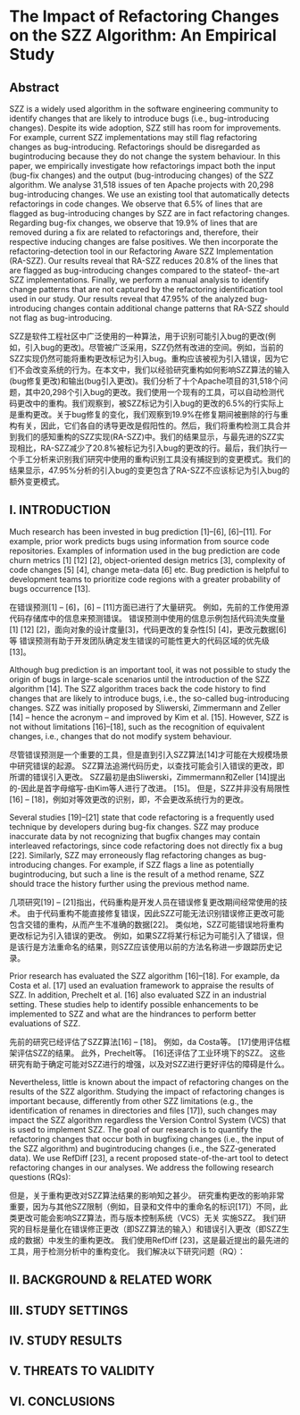 # The Impact of Refactoring Changes on the SZZ Algorithm: An Empirical Study

## Abstract

SZZ is a widely used algorithm in the software engineering community to identify changes that are likely to introduce bugs (i.e., bug-introducing changes). Despite its wide adoption, SZZ still has room for improvements. For example, current SZZ implementations may still flag refactoring changes as bug-introducing. Refactorings should be disregarded as bugintroducing because they do not change the system behaviour. In this paper, we empirically investigate how refactorings impact both the input (bug-fix changes) and the output (bug-introducing changes) of the SZZ algorithm. We analyse 31,518 issues of ten Apache projects with 20,298 bug-introducing changes. We use an existing tool that automatically detects refactorings in code changes. We observe that 6.5% of lines that are flagged as bug-introducing changes by SZZ are in fact refactoring changes. Regarding bug-fix changes, we observe that 19.9% of lines that are removed during a fix are related to refactorings and, therefore, their respective inducing changes are false positives. We then incorporate the refactoring-detection tool in our Refactoring Aware SZZ Implementation (RA-SZZ). Our results reveal that RA-SZZ reduces 20.8% of the lines that are flagged as bug-introducing changes compared to the stateof- the-art SZZ implementations. Finally, we perform a manual analysis to identify change patterns that are not captured by the refactoring identification tool used in our study. Our results reveal that 47.95% of the analyzed bug-introducing changes contain additional change patterns that RA-SZZ should not flag as bug-introducing.

SZZ是软件工程社区中广泛使用的一种算法，用于识别可能引入bug的更改(例如，引入bug的更改)。尽管被广泛采用，SZZ仍然有改进的空间。例如，当前的SZZ实现仍然可能将重构更改标记为引入bug。重构应该被视为引入错误，因为它们不会改变系统的行为。在本文中，我们以经验研究重构如何影响SZZ算法的输入(bug修复更改)和输出(bug引入更改)。我们分析了十个Apache项目的31,518个问题，其中20,298个引入bug的更改。我们使用一个现有的工具，可以自动检测代码更改中的重构。我们观察到，被SZZ标记为引入bug的更改的6.5%的行实际上是重构更改。关于bug修复的变化，我们观察到19.9%在修复期间被删除的行与重构有关，因此，它们各自的诱导更改是假阳性的。然后，我们将重构检测工具合并到我们的感知重构的SZZ实现(RA-SZZ)中。我们的结果显示，与最先进的SZZ实现相比，RA-SZZ减少了20.8%被标记为引入bug的更改的行。最后，我们执行一个手工分析来识别我们研究中使用的重构识别工具没有捕捉到的变更模式。我们的结果显示，47.95%分析的引入bug的变更包含了RA-SZZ不应该标记为引入bug的额外变更模式。

## I. INTRODUCTION

Much research has been invested in bug prediction [1]–[6], [6]–[11]. For example, prior work predicts bugs using information from source code repositories. Examples of information used in the bug prediction are code churn metrics [1] [12] [2], object-oriented design metrics [3], complexity of code changes [5] [4], change meta-data [6] etc. Bug prediction is helpful to development teams to prioritize code regions with a greater probability of bugs occurrence [13].

在错误预测[1] – [6]，[6] – [11]方面已进行了大量研究。 例如，先前的工作使用源代码存储库中的信息来预测错误。 错误预测中使用的信息示例包括代码流失度量[1] [12] [2]，面向对象的设计度量[3]，代码更改的复杂性[5] [4]，更改元数据[6]等 错误预测有助于开发团队确定发生错误的可能性更大的代码区域的优先级[13]。

Although bug prediction is an important tool, it was not possible to study the origin of bugs in large-scale scenarios until the introduction of the SZZ algorithm [14]. The SZZ algorithm traces back the code history to find changes that are likely to introduce bugs, i.e., the so-called bug-introducing changes. SZZ was initially proposed by Sliwerski, Zimmermann and Zeller [14] – hence the acronym – and improved by Kim et al. [15]. However, SZZ is not without limitations [16]–[18], such as the recognition of equivalent changes, i.e., changes that do not modify system behaviour.

尽管错误预测是一个重要的工具，但是直到引入SZZ算法[14]才可能在大规模场景中研究错误的起源。 SZZ算法追溯代码历史，以查找可能会引入错误的更改，即所谓的错误引入更改。 SZZ最初是由Sliwerski，Zimmermann和Zeller [14]提出的-因此是首字母缩写-由Kim等人进行了改进。 [15]。 但是，SZZ并非没有局限性[16] – [18]，例如对等效更改的识别，即，不会更改系统行为的更改。

Several studies [19]–[21] state that code refactoring is a frequently used technique by developers during bug-fix changes. SZZ may produce inaccurate data by not recognizing that bugfix changes may contain interleaved refactorings, since code refactoring does not directly fix a bug [22]. Similarly, SZZ may erroneously flag refactoring changes as bug-introducing changes. For example, if SZZ flags a line as potentially bugintroducing, but such a line is the result of a method rename, SZZ should trace the history further using the previous method name.

几项研究[19] – [21]指出，代码重构是开发人员在错误修复更改期间经常使用的技术。 由于代码重构不能直接修复错误，因此SZZ可能无法识别错误修正更改可能包含交错的重构，从而产生不准确的数据[22]。 类似地，SZZ可能错误地将重构更改标记为引入错误的更改。 例如，如果SZZ将某行标记为可能引入了错误，但是该行是方法重命名的结果，则SZZ应该使用以前的方法名称进一步跟踪历史记录。

Prior research has evaluated the SZZ algorithm [16]–[18]. For example, da Costa et al. [17] used an evaluation framework to appraise the results of SZZ. In addition, Prechelt et al. [16] also evaluated SZZ in an industrial setting. These studies help to identify possible enhancements to be implemented to SZZ and what are the hindrances to perform better evaluations of SZZ.

先前的研究已经评估了SZZ算法[16] – [18]。 例如，da Costa等。 [17]使用评估框架评估SZZ的结果。 此外，Prechelt等。 [16]还评估了工业环境下的SZZ。 这些研究有助于确定可能对SZZ进行的增强，以及对SZZ进行更好评估的障碍是什么。

Nevertheless, little is known about the impact of refactoring changes on the results of the SZZ algorithm. Studying the impact of refactoring changes is important because, differently from other SZZ limitations (e.g., the identification of renames in directories and files [17]), such changes may impact the SZZ algorithm regardless the Version Control System (VCS) that is used to implement SZZ. The goal of our research is to quantify the refactoring changes that occur both in bugfixing changes (i.e., the input of the SZZ algorithm) and bugintroducing changes (i.e., the SZZ-generated data). We use RefDiff [23], a recent proposed state-of-the-art tool to detect refactoring changes in our analyses. We address the following research questions (RQs):

但是，关于重构更改对SZZ算法结果的影响知之甚少。 研究重构更改的影响非常重要，因为与其他SZZ限制（例如，目录和文件中的重命名的标识[17]）不同，此类更改可能会影响SZZ算法，而与版本控制系统（VCS）无关 实施SZZ。 我们研究的目标是量化在错误修正更改（即SZZ算法的输入）和错误引入更改（即SZZ生成的数据）中发生的重构更改。 我们使用RefDiff [23]，这是最近提出的最先进的工具，用于检测分析中的重构变化。 我们解决以下研究问题（RQ）：




## II. BACKGROUND & RELATED WORK

## III. STUDY SETTINGS

## IV. STUDY RESULTS

## V. THREATS TO VALIDITY

## VI. CONCLUSIONS

